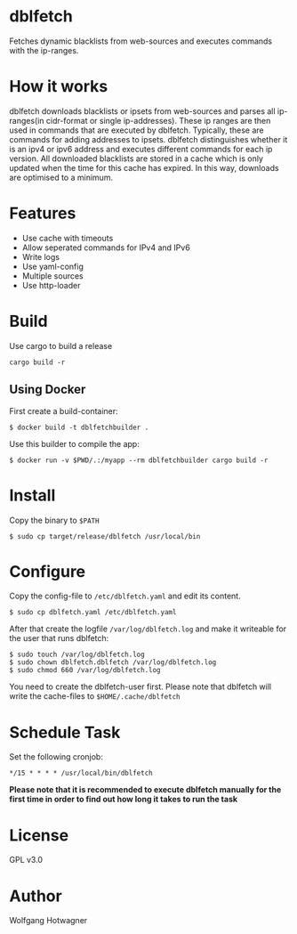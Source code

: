 # dblfetch

Fetches dynamic blacklists from web-sources and executes commands with the ip-ranges.

# How it works

dblfetch downloads blacklists or ipsets from web-sources and parses all ip-ranges(in cidr-format or single ip-addresses).
These ip ranges are then used in commands that are executed by dblfetch. Typically, these are commands for adding
addresses to ipsets. dblfetch distinguishes whether it is an ipv4 or ipv6 address and executes different commands for
each ip version. All downloaded blacklists are stored in a cache which is only updated when the time for this cache has expired.
In this way, downloads are optimised to a minimum.

# Features

* Use cache with timeouts
* Allow seperated commands for IPv4 and IPv6
* Write logs
* Use yaml-config
* Multiple sources
* Use http-loader

# Build

Use cargo to build a release

```
cargo build -r
```

## Using Docker

First create a build-container:

```
$ docker build -t dblfetchbuilder .
```

Use this builder to compile the app:

```
$ docker run -v $PWD/.:/myapp --rm dblfetchbuilder cargo build -r
```

# Install

Copy the binary to `$PATH`

```
$ sudo cp target/release/dblfetch /usr/local/bin
```

# Configure

Copy the config-file to `/etc/dblfetch.yaml` and edit its content.

```
$ sudo cp dblfetch.yaml /etc/dblfetch.yaml 
```

After that create the logfile `/var/log/dblfetch.log` and make it
writeable for the user that runs dblfetch:

```
$ sudo touch /var/log/dblfetch.log
$ sudo chown dblfetch.dblfetch /var/log/dblfetch.log
$ sudo chmod 660 /var/log/dblfetch.log
```

You need to create the dblfetch-user first. Please note that dblfetch
will write the cache-files to `$HOME/.cache/dblfetch`

# Schedule Task

Set the following cronjob:

```
*/15 * * * * /usr/local/bin/dblfetch
```

**Please note that it is recommended to execute dblfetch manually for the first time in order to find out how long it
takes to run the task**

# License

GPL v3.0

# Author

Wolfgang Hotwagner
